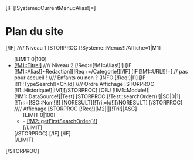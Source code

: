 <div id="Sitemap">
	[IF [!Systeme::CurrentMenu::Alias!]=]
		<h1>Plan du site</h1>
	[/IF]
	//// Niveau 1
	[STORPROC [!Systeme::Menus!]/Affiche=1|M1]
		<ul class="SitemapLvl1">
			[LIMIT 0|100]
				<li class="SitemapLvl1">
					<a class="SitemapLvl1" href="/[!M1::Url!]">[!M1::Titre!]</a>
					//// Niveau 2
					[!Req:=[!M1::Alias!]!]
					[IF [!M1::Alias!]~Redaction][!Req+=/Categorie!][/IF]
					[IF [!M1::URL!]!=]
						// pas pour accueil !
						//// Enfants ou non ?
						[INFO [!Req!]|I1]
						[IF [!I1::TypeSearch!]=Child]
							//// Ordre Affichage
							[STORPROC [!I1::Historique!]|IM1][/STORPROC]
							[OBJ [!IM1::Module!]|[!IM1::DataSource!]|Test]
							[STORPROC [!Test::searchOrder()!]|SO|0|1]
								[!Tri:=[!SO::Nom!]!]
								[NORESULT][!Tri:=Id!][/NORESULT]
							[/STORPROC]
							//// Affichage
							[STORPROC [!Req!]|M2|||[!Tri!]|ASC]
								<ul class="SitemapLvl2">
									[LIMIT 0|100]
										<li class="SitemapLvl2">
											- <a class="SitemapLvl2" href="/[!M1::Url!]/[IF [!M2::Url!]!=][!M2::Url!][ELSE][!M2::Id!][/IF]">[!M2::getFirstSearchOrder()!]</a>
										</li>
									[/LIMIT]
								</ul>
							[/STORPROC]
						[/IF]
					[/IF]
				</li>
			[/LIMIT]
		</ul>
	[/STORPROC]

</div>